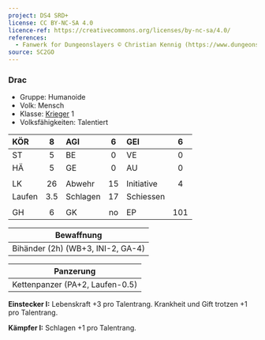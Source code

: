 ```yaml
---
project: DS4 SRD+
license: CC BY-NC-SA 4.0
licence-ref: https://creativecommons.org/licenses/by-nc-sa/4.0/
references: 
  - Fanwerk for Dungeonslayers © Christian Kennig (https://www.dungeonslayers.net/)
source: SC2GO
---
```


### Drac

- Gruppe: Humanoide
- Volk: Mensch
- Klasse: [Krieger](../../grw/charaktere-klasse-krieger.md) 1
- Volksfähigkeiten: Talentiert

| KÖR    |  8  | AGI      |  6  | GEI        |  6  |
| :----- | :-: | :------- | :-: | :--------- | :-: |
| ST     |  5  | BE       |  0  | VE         |  0  |
| HÄ     |  5  | GE       |  0  | AU         |  0  |
|        |     |          |     |            |     |
| LK     | 26  | Abwehr   | 15  | Initiative |  4  |
| Laufen | 3.5 | Schlagen | 17  | Schiessen  |     |
|        |     |          |     |            |     |
| GH     |  6  | GK       | no  | EP         | 101 |

|            Bewaffnung             |
| :-------------------------------: |
| Bihänder (2h) (WB+3, INI-2, GA-4) |

|            Panzerung            |
| :-----------------------------: |
| Kettenpanzer (PA+2, Laufen-0.5) |

**Einstecker I:** Lebenskraft +3 pro Talentrang. Krankheit und Gift trotzen +1 pro Talentrang.

**Kämpfer I:** Schlagen +1 pro Talentrang.

